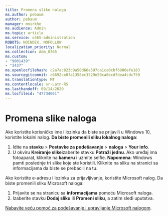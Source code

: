 ```yaml
---
title: Promena slike naloga
ms.author: pebaum
author: pebaum
manager: mnirkhe
ms.audience: Admin
ms.topic: article
ms.service: o365-administration
ROBOTS: NOINDEX, NOFOLLOW
localization_priority: Normal
ms.collection: Adm_O365
ms.custom:
- "9001439"
- "3437"
ms.openlocfilehash: c2a7ac823c9a50d66e597ca1ca0cbf6906efe183
ms.sourcegitcommit: c6692ce0fa1358ec3529e59ca0ecdfdea4cdc759
ms.translationtype: MT
ms.contentlocale: sr-Latn-RS
ms.lasthandoff: 09/14/2020
ms.locfileid: "47734061"
---
```

# <a name="change-account-picture"></a>Promena slike naloga

Ako koristite korisničko ime i lozinku da biste se prijavili u Windows 10, koristite lokalni nalog. **Da biste promenili sliku lokalnog naloga**:

1. Idite na **stavku**  >  **Postavke za podešavanje**  >  **naloga**  >  **Your info**.
2. U okviru **Kreiranje slike**izaberite stavku **Potraži jednu**. Ako uređaj ima fotoaparat, kliknite na **kameru** i uzmite selfie. 
    **Napomena**: Windows pamti poslednje tri slike koje ste koristili. Kliknite na sliku na stranici sa informacijama da biste se prebacili na tu.

Ako koristite e-adresu i lozinku za prijavljivanje, koristite Microsoft nalog. Da biste promenili sliku Microsoft naloga:

1. Prijavite se na stranicu sa **informacijama** pomoću Microsoft naloga.
2. Izaberite stavku **Dodaj sliku** ili **Promeni sliku**, a zatim sledi uputstva.

[Nabavite veću pomoć za podešavanje i upravljanje Microsoft nalogom](https://support.microsoft.com/products/microsoft-account?category=manage-account).
